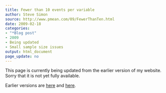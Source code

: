 ```yaml
---
title: Fewer than 10 events per variable
author: Steve Simon
source: http://www.pmean.com/09/FewerThanTen.html
date: 2009-02-18
categories:
- "*Blog post"
- 2009
- Being updated
- Small sample size issues
output: html_document
page_update: no
---
```


This page is currently being updated from the earlier version of my website. Sorry that it is not yet fully available.

<!---More--->

Earlier versions are [here][sim1] and [here][sim2].

[sim1]: http://www.pmean.com/09/FewerThanTen.html
[sim2]: http://new.pmean.com/fewer-than-ten/
